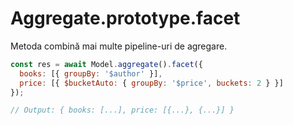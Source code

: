 # Aggregate.prototype.facet

Metoda combină mai multe pipeline-uri de agregare.

```javascript
const res = await Model.aggregate().facet({
  books: [{ groupBy: '$author' }],
  price: [{ $bucketAuto: { groupBy: '$price', buckets: 2 } }]
});

// Output: { books: [...], price: [{...}, {...}] }
```

